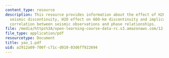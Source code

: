 ```yaml
---
content_type: resource
description: This resource provides information about the effect of H2O on the 410-kilometer
  seismic discontinuity, H2O effect on 660-km discontinuity and implications for the
  correlation between seismic observations and phase relationships.
file: /media/https%3A/open-learning-course-data-rc.s3.amazonaws.com/12-581-phase-transitions-in-the-earths-interior-spring-2005/a2912a09700fc71cd01003d6ff922694_yao_1.pdf
file_type: application/pdf
resourcetype: Document
title: yao_1.pdf
uid: a2912a09-700f-c71c-d010-03d6ff922694
---
```

